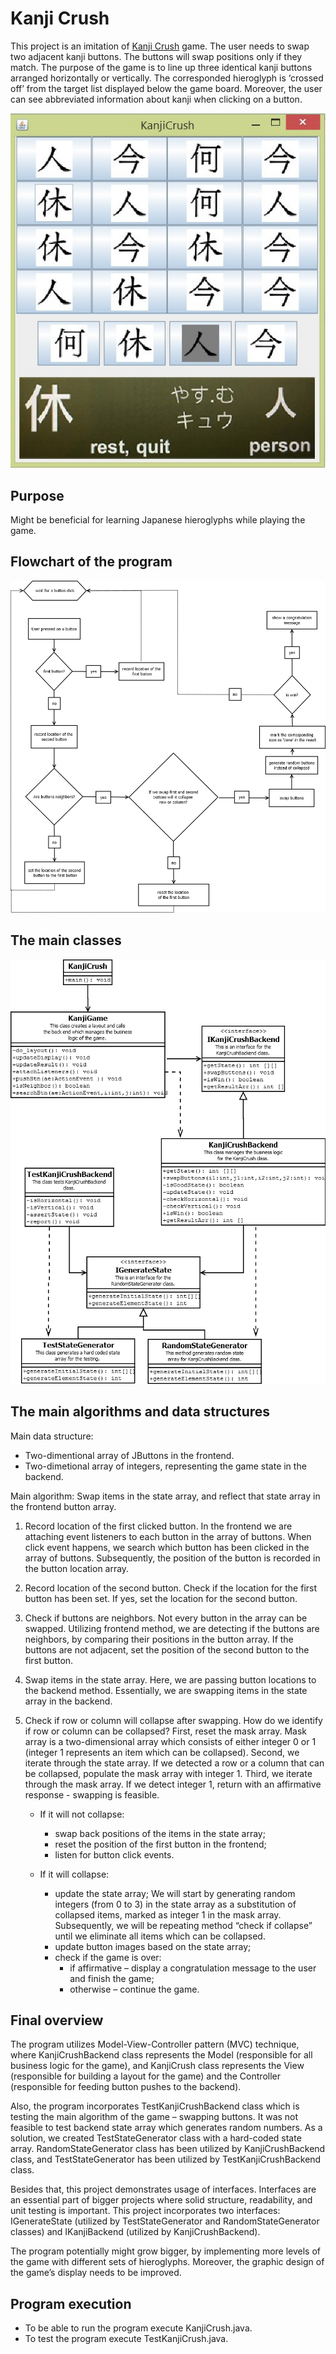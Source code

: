 # Kanji Crush
This project is an imitation of [Kanji Crush](http://www.kanjigames.com/kanji-crush.html) game. The user needs to swap two adjacent kanji buttons. The buttons will swap positions only if they match. The purpose of the game is to line up three identical kanji buttons arranged horizontally or vertically. The corresponded hieroglyph is ‘crossed off’ from the target list displayed below the game board. Moreover, the user can see abbreviated information about kanji when clicking on a button.

![](./img/kanji_crush.jpg)

## Purpose
Might be beneficial for learning Japanese hieroglyphs while playing the game.

## Flowchart of the program
![](./img/flowchart.png)

## The main classes
![](./img/classes.png)

## The main algorithms and data structures
Main data structure:
* Two-dimentional array of JButtons in the frontend.
* Two-dimetional array of integers, representing the game state in the backend.

Main algorithm:
Swap items in the state array, and reflect that state array in the frontend button array.
1.	Record location of the first clicked button.
    In the frontend we are attaching event listeners to each button in the array of buttons. When click event happens, we search which button has been clicked in the array of buttons. Subsequently, the position of the button is recorded in the button location array.
2.	Record location of the second button.
    Check if the location for the first button has been set. If yes, set the location for the second button.
3.	Check if buttons are neighbors.
    Not every button in the array can be swapped. Utilizing frontend method, we are detecting if the buttons are neighbors, by comparing their positions in the button array. If the buttons are not adjacent, set the position of the second button to the first button.
4.	Swap items in the state array.
    Here, we are passing button locations to the backend method. Essentially, we are swapping items in the state array in the backend.
5.	Check if row or column will collapse after swapping.
    How do we identify if row or column can be collapsed?
    First, reset the mask array. Mask array is a two-dimensional array which consists of either integer 0 or 1 (integer 1 represents an item which can be collapsed).
    Second, we iterate through the state array. If we detected a row or a column that can be collapsed, populate the mask array with integer 1.
    Third, we iterate through the mask array. If we detect integer 1, return with an affirmative response - swapping is feasible.

    * If it will not collapse:
      *	swap back positions of the items in the state array;
      * reset the position of the first button in the frontend;
      * listen for button click events.

    * If it will collapse:
      * update the state array;
    We will start by generating random integers (from 0 to 3) in the state array as a substitution of collapsed items, marked as integer 1 in the mask array.
    Subsequently, we will be repeating method “check if collapse” until we eliminate all items which can be collapsed.
      * update button images based on the state array;
      * check if the game is over:
        * if affirmative – display a congratulation message to the user and finish the game;
        * otherwise – continue the game.

## Final overview
The program utilizes Model-View-Controller pattern (MVC) technique, where KanjiCrushBackend class represents the Model (responsible for all business logic for the game), and KanjiCrush class represents the View (responsible for building a layout for the game) and the Controller (responsible for feeding button pushes to the backend).

Also, the program incorporates TestKanjiCrushBackend class which is testing the main algorithm of the game – swapping buttons. It was not feasible to test backend state array which generates random numbers. As a solution, we created TestStateGenerator class with a hard-coded state array. RandomStateGenerator class has been utilized by KanjiCrushBackend class, and TestStateGenerator has been utilized by TestKanjiCrushBackend class.

Besides that, this project demonstrates usage of interfaces. Interfaces are an essential part of bigger projects where solid structure, readability, and unit testing is important. This project incorporates two interfaces: IGenerateState (utilized by TestStateGenerator and RandomStateGenerator classes) and IKanjiBackend (utilized by KanjiCrushBackend).

The program potentially might grow bigger, by implementing more levels of the game with different sets of hieroglyphs. Moreover, the graphic design of the game’s display needs to be improved.

## Program execution
*	To be able to run the program execute KanjiCrush.java.
* To test the program execute TestKanjiCrush.java.

